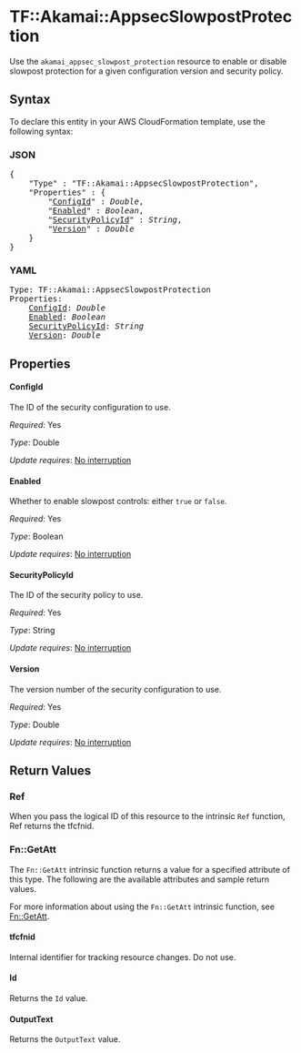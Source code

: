 # TF::Akamai::AppsecSlowpostProtection

Use the `akamai_appsec_slowpost_protection` resource to enable or disable slowpost protection for a given configuration version and security policy.

## Syntax

To declare this entity in your AWS CloudFormation template, use the following syntax:

### JSON

<pre>
{
    "Type" : "TF::Akamai::AppsecSlowpostProtection",
    "Properties" : {
        "<a href="#configid" title="ConfigId">ConfigId</a>" : <i>Double</i>,
        "<a href="#enabled" title="Enabled">Enabled</a>" : <i>Boolean</i>,
        "<a href="#securitypolicyid" title="SecurityPolicyId">SecurityPolicyId</a>" : <i>String</i>,
        "<a href="#version" title="Version">Version</a>" : <i>Double</i>
    }
}
</pre>

### YAML

<pre>
Type: TF::Akamai::AppsecSlowpostProtection
Properties:
    <a href="#configid" title="ConfigId">ConfigId</a>: <i>Double</i>
    <a href="#enabled" title="Enabled">Enabled</a>: <i>Boolean</i>
    <a href="#securitypolicyid" title="SecurityPolicyId">SecurityPolicyId</a>: <i>String</i>
    <a href="#version" title="Version">Version</a>: <i>Double</i>
</pre>

## Properties

#### ConfigId

The ID of the security configuration to use.

_Required_: Yes

_Type_: Double

_Update requires_: [No interruption](https://docs.aws.amazon.com/AWSCloudFormation/latest/UserGuide/using-cfn-updating-stacks-update-behaviors.html#update-no-interrupt)

#### Enabled

Whether to enable slowpost controls: either `true` or `false`.

_Required_: Yes

_Type_: Boolean

_Update requires_: [No interruption](https://docs.aws.amazon.com/AWSCloudFormation/latest/UserGuide/using-cfn-updating-stacks-update-behaviors.html#update-no-interrupt)

#### SecurityPolicyId

The ID of the security policy to use.

_Required_: Yes

_Type_: String

_Update requires_: [No interruption](https://docs.aws.amazon.com/AWSCloudFormation/latest/UserGuide/using-cfn-updating-stacks-update-behaviors.html#update-no-interrupt)

#### Version

The version number of the security configuration to use.

_Required_: Yes

_Type_: Double

_Update requires_: [No interruption](https://docs.aws.amazon.com/AWSCloudFormation/latest/UserGuide/using-cfn-updating-stacks-update-behaviors.html#update-no-interrupt)

## Return Values

### Ref

When you pass the logical ID of this resource to the intrinsic `Ref` function, Ref returns the tfcfnid.

### Fn::GetAtt

The `Fn::GetAtt` intrinsic function returns a value for a specified attribute of this type. The following are the available attributes and sample return values.

For more information about using the `Fn::GetAtt` intrinsic function, see [Fn::GetAtt](https://docs.aws.amazon.com/AWSCloudFormation/latest/UserGuide/intrinsic-function-reference-getatt.html).

#### tfcfnid

Internal identifier for tracking resource changes. Do not use.

#### Id

Returns the <code>Id</code> value.

#### OutputText

Returns the <code>OutputText</code> value.

